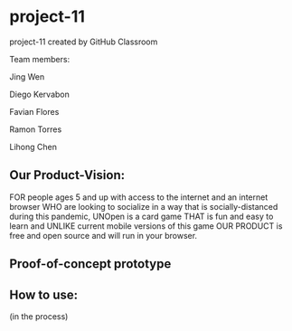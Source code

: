 # project-11
project-11 created by GitHub Classroom

Team members:

Jing Wen

Diego Kervabon

Favian Flores

Ramon Torres

Lihong Chen

## Our Product-Vision:
FOR people ages 5 and up with access to the internet and an internet browser WHO are looking to socialize in a way 
that is socially-distanced during this pandemic, UNOpen is a card game THAT is fun and easy to learn and UNLIKE 
current mobile versions of this game OUR PRODUCT is free and open source and will run in your browser.

## Proof-of-concept prototype

## How to use:
(in the process) 

